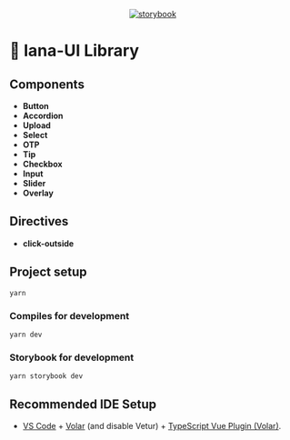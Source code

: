 <p align="center">
  <a href="https://github.com/storybookjs/storybook/tree/next/code/renderers/vue3">
    <img src="https://img.shields.io/badge/storybook-8.1-brightgreen.svg" alt="storybook">
  </a>
 </p>

# &#x1F9CA; Iana-UI Library

## Components

- **Button**
- **Accordion**
- **Upload**
- **Select**
- **OTP**
- **Tip**
- **Checkbox**
- **Input**
- **Slider**
- **Overlay**

## Directives

- **click-outside**

## Project setup

```
yarn
```

### Compiles for development

```
yarn dev
```

### Storybook for development

```
yarn storybook dev
```

## Recommended IDE Setup

- [VS Code](https://code.visualstudio.com/) + [Volar](https://marketplace.visualstudio.com/items?itemName=Vue.volar) (and disable Vetur) + [TypeScript Vue Plugin (Volar)](https://marketplace.visualstudio.com/items?itemName=Vue.vscode-typescript-vue-plugin).
